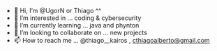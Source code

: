 - 👋 Hi, I’m @UgorN or Thiago ^^
- 👀 I’m interested in ... coding & cybersecurity
- 🌱 I’m currently learning ... java and phynton
- 💞️ I’m looking to collaborate on ... new projects
- 📫 How to reach me ... @thiago__kairos , cthiagoalberto@gmail.com


<!---
UgorN/UgorN is a ✨ special ✨ repository because its `README.md` (this file) appears on your GitHub profile.
You can click the Preview link to take a look at your changes.
--->
